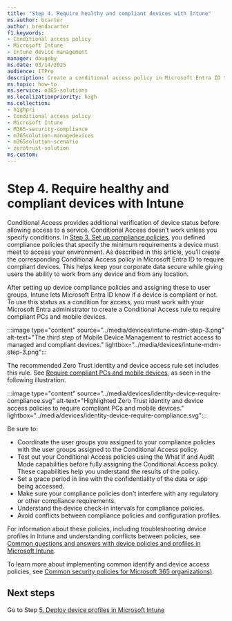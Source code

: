 ```yaml
---
title: "Step 4. Require healthy and compliant devices with Intune"
ms.author: bcarter
author: brendacarter
f1.keywords:
- Conditional access policy
- Microsoft Intune
- Intune device management 
manager: dougeby
ms.date: 03/14/2025
audience: ITPro
description: Create a conditional access policy in Microsoft Entra ID to require compliant devices, keeping corporate data secure when users work from any device in any location.
ms.topic: how-to
ms.service: o365-solutions
ms.localizationpriority: high
ms.collection:
- highpri
- Conditional access policy
- Microsoft Intune
- M365-security-compliance
- m365solution-managedevices
- m365solution-scenario
- zerotrust-solution
ms.custom: 
---
```


# Step 4. Require healthy and compliant devices with Intune

Conditional Access provides additional verification of device status before allowing access to a service. Conditional Access doesn’t work unless you specify conditions. In [Step 3. Set up compliance policies](manage-devices-with-intune-compliance-policies.md), you defined compliance policies that specify the minimum requirements a device must meet to access your environment. As described in this article, you’ll create the corresponding Conditional Access policy in Microsoft Entra ID to require compliant devices. This helps keep your corporate data secure while giving users the ability to work from any device and from any location.

After setting up device compliance policies and assigning these to user groups, Intune lets Microsoft Entra ID know if a device is compliant or not. To use this status as a condition for access, you must work with your Microsoft Entra administrator to create a Conditional Access rule to require compliant PCs and mobile devices.

:::image type="content" source="../media/devices/intune-mdm-step-3.png" alt-text="The third step of Mobile Device Management to restrict access to managed and compliant devices." lightbox="../media/devices/intune-mdm-step-3.png":::

The recommended Zero Trust identity and device access rule set includes this rule. See [Require compliant PCs and mobile devices](../security/office-365-security/zero-trust-identity-device-access-policies-common.md#require-compliant-pcs-and-mobile-devices), as seen in the following illustration.

:::image type="content" source="../media/devices/identity-device-require-compliance.svg" alt-text="Highlighted Zero Trust identity and device access policies to require compliant PCs and mobile devices." lightbox="../media/devices/identity-device-require-compliance.svg":::

Be sure to:

- Coordinate the user groups you assigned to your compliance policies with the user groups assigned to the Conditional Access policy.
- Test out your Conditional Access policies using the What If and Audit Mode capabilities before fully assigning the Conditional Access policy. These capabilities help you understand the results of the policy.
- Set a grace period in line with the confidentiality of the data or app being accessed.
- Make sure your compliance policies don't interfere with any regulatory or other compliance requirements.
- Understand the device check-in intervals for compliance policies.
- Avoid conflicts between compliance policies and configuration profiles.

For information about these policies, including troubleshooting device profiles in Intune and understanding conflicts between policies, see [Common questions and answers with device policies and profiles in Microsoft Intune](/mem/intune-service/configuration/device-profile-troubleshoot).

To learn more about implementing common identify and device access policies, see [Common security policies for Microsoft 365 organizations)](../security/office-365-security/zero-trust-identity-device-access-policies-common.md).

## Next steps

Go to Step [5. Deploy device profiles in Microsoft Intune](manage-devices-with-intune-configuration-profiles.md)
